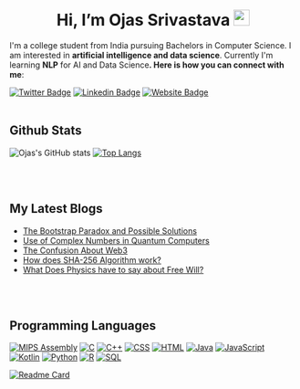 <h1 align="center"> Hi, I’m Ojas Srivastava 
<img src="https://media.giphy.com/media/hvRJCLFzcasrR4ia7z/giphy.gif" width="28"></h1>

I'm a college student from India pursuing Bachelors in Computer Science.  I am interested in **artificial intelligence and data science**.  Currently I'm learning **NLP** for AI and Data Science<b>.  Here is how you can connect with me</b>:

[![Twitter Badge](https://img.shields.io/badge/ojas-twitter-blue?style=flat&labelColor=1ca0f1&logo=twitter&logoColor=white&link=https://twitter.com/srivastava_ojas)](https://twitter.com/srivastava_ojas)
[![Linkedin Badge](https://img.shields.io/badge/ojas-linkedIn-blueviolet?style=flat&logo=Linkedin&logoColor=white&link=https://www.linkedin.com/in/ojas-srivastava-94bb051bb/)](https://www.linkedin.com/in/ojas-srivastava-94bb051bb/)
[![Website Badge](https://img.shields.io/badge/ojas-website-success?style=flat&logo=Google-Chrome&logoColor=white&link=https://ojas-srivastava.xyz)](https://ojas1804.github.io/portfolio/)
<br /><br />
<!---
Ojas1804/Ojas1804 is a ✨ special ✨ repository because its `README.md` (this file) appears on your GitHub profile.
You can click the Preview link to take a look at your changes.
--->
## Github Stats

![Ojas's GitHub stats](https://github-readme-stats.vercel.app/api?username=Ojas1804&theme=aura&show_icons=true)
[![Top Langs](https://github-readme-stats.vercel.app/api/top-langs/?username=Ojas1804)](https://github.com/Ojas1804/github-readme-stats)

<!-- [![willianrod's wakatime stats](https://github-readme-stats.vercel.app/api/wakatime?username=willianrod)](https://github.com/anuraghazra/github-readme-stats) -->

<br /><br />
## My Latest Blogs

- <a href = "https://www.s-tronomic.in/post/97"> The Bootstrap Paradox and Possible Solutions </a>
- <a href = "https://www.s-tronomic.in/post/96"> Use of Complex Numbers in Quantum Computers </a>
- <a href = "https://www.s-tronomic.in/post/95"> The Confusion About Web3 </a>
- <a href = "https://www.s-tronomic.in/post/93"> How does SHA-256 Algorithm work? </a>
- <a href = "https://www.s-tronomic.in/post/92"> What Does Physics have to say about Free Will? </a>

<br /><br />
## Programming Languages

<p>
  <a href="https://github.com/search?q=user%3ADenverCoder1+language%3Aassembly"><img alt="MIPS Assembly" src="https://custom-icon-badges.herokuapp.com/badge/Assembly-525252.svg?logo=asm-hex&logoColor=white"></a>
  <a href="https://github.com/search?q=user%3ADenverCoder1+language%3Ac"><img alt="C" src="https://custom-icon-badges.herokuapp.com/badge/C-03599C.svg?logo=c-in-hexagon&logoColor=white"></a>
    <a href="https://github.com/search?q=user%3ADenverCoder1+language%3Acpp"><img alt="C++" src="https://custom-icon-badges.herokuapp.com/badge/C++-9C033A.svg?logo=cpp2&logoColor=white"></a>
  <a href="https://github.com/search?q=user%3ADenverCoder1+language%3Acss"><img alt="CSS" src="https://img.shields.io/badge/CSS-1572B6.svg?logo=css3&logoColor=white"></a>
  <a href="https://github.com/search?q=user%3ADenverCoder1+language%3Ahtml"><img alt="HTML" src="https://img.shields.io/badge/HTML-E34F26.svg?logo=html5&logoColor=white"></a>
    <a href="https://github.com/search?q=user%3ADenverCoder1+language%3Ajava"><img alt="Java" src="https://img.shields.io/badge/Java-007396.svg?logo=java&logoColor=white"></a>
    <a href="https://github.com/search?q=user%3ADenverCoder1+language%3Ajavascript"><img alt="JavaScript" src="https://img.shields.io/badge/JavaScript-F7DF1E.svg?logo=javascript&logoColor=black"></a>
  <a href="https://github.com/search?q=user%3ADenverCoder1+language%3Akotlin"><img alt="Kotlin" src="https://img.shields.io/badge/Kotlin-0095D5.svg?logo=Kotlin&logoColor=white"></a>
  <a href="https://github.com/search?q=user%3ADenverCoder1+language%3Apython"><img alt="Python" src="https://img.shields.io/badge/Python-14354C.svg?logo=python&logoColor=white"></a>
  <a href="https://github.com/search?q=user%3ADenverCoder1+language%3Ar"><img alt="R" src="https://img.shields.io/badge/R-276DC3.svg?logo=r&logoColor=white"></a>
  <a href="https://github.com/search?q=user%3ADenverCoder1+language%3Asql"><img alt="SQL" src="https://custom-icon-badges.herokuapp.com/badge/SQL-025E8C.svg?logo=database&logoColor=white"></a>
  
[![Readme Card](https://github-readme-stats.vercel.app/api/pin/?username=anuraghazra&repo=github-readme-stats)](https://github.com/Ojas1804/InfoRet-System)
